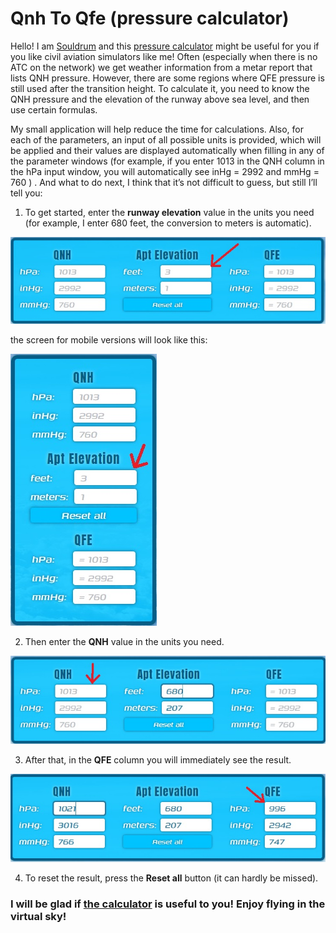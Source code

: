 # Qnh To Qfe (pressure calculator)

Hello! I am [Souldrum](https://github.com/souldrum) and this [pressure calculator](https://souldrum.github.io/QnhToQfe_Calculator/) might be useful for you if you like civil aviation simulators like me! Often (especially when there is no ATC on the network) we get weather information from a metar report that lists QNH pressure. However, there are some regions where QFE pressure is still used after the transition height. To calculate it, you need to know the QNH pressure and the elevation of the runway above sea level, and then use certain formulas.

My small application will help reduce the time for calculations. Also, for each of the parameters, an input of all possible units is provided, which will be applied and their values ​​are displayed automatically when filling in any of the parameter windows (for example, if you enter 1013 in the QNH column in the hPa input window, you will automatically see inHg = 2992 and mmHg = 760 ) . And what to do next, I think that it’s not difficult to guess, but still I’ll tell you:

1. To get started, enter the **runway elevation** value in the units you need (for example, I enter 680 feet, the conversion to meters is automatic).

![elevation](src/img/readme/for_md_elevation.jpg)

the screen for mobile versions will look like this:

![elevation_vert](src/img/readme/for_md_elevation_vert.jpg)

2. Then enter the **QNH** value in the units you need.

![qnh](src/img/readme/for_md_qnh.jpg)

3. After that, in the **QFE** column you will immediately see the result.

![qfe](src/img/readme/for_md_qfe.jpg)

4. To reset the result, press the **Reset all** button (it can hardly be missed).

### I will be glad if [the calculator](https://souldrum.github.io/QnhToQfe_Calculator/) is useful to you! Enjoy flying in the virtual sky!
